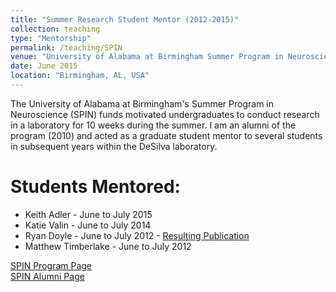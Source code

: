 ```yaml
---
title: "Summer Research Student Mentor (2012-2015)"
collection: teaching
type: "Mentorship"
permalink: /teaching/SPIN
venue: "University of Alabama at Birmingham Summer Program in Neuroscience (SPIN)"
date: June 2015
location: "Birmingham, AL, USA"
---
```


The University of Alabama at Birmingham's Summer Program in Neuroscience (SPIN) funds motivated undergraduates to conduct research in a laboratory for 10 weeks during the summer. I am an alumni of the program (2010) and acted as a graduate student mentor to several students in subsequent years within the DeSilva laboratory.

Students Mentored:
====
* Keith Adler - June to July 2015
* Katie Valin - June to July 2014
* Ryan Doyle - June to July 2012 - <a href="https://doi.org/10.4049/jimmunol.1401108" target="_blank">Resulting Publication</a>
* Matthew Timberlake - June to July 2012

<a href="https://www.uab.edu/medicine/neurobiology/education/undergraduate-summer-research/program" target="_blank">SPIN Program Page</a>
<br><a href="https://www.uab.edu/medicine/neurobiology/education/undergraduate-summer-research/alumni" target="_blank">SPIN Alumni Page</a>


